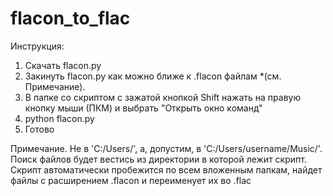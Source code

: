 # flacon_to_flac

Инструкция:

1. Скачать flacon.py
2. Закинуть flacon.py как можно ближе к .flacon файлам *(см. Примечание). 
3. В папке со скриптом с зажатой кнопкой Shift нажать на правую кнопку мыши (ПКМ) и выбрать "Открыть окно команд"
4. python flacon.py
5. Готово

Примечание.
   Не в 'C:/Users/', а, допустим, в 'C:/Users/username/Music/'. 
   Поиск файлов будет вестись из директории в которой лежит скрипт.
   Скрипт автоматически пробежится по всем вложенным папкам, найдет файлы с расширением .flacon и переименует их во .flac
 
